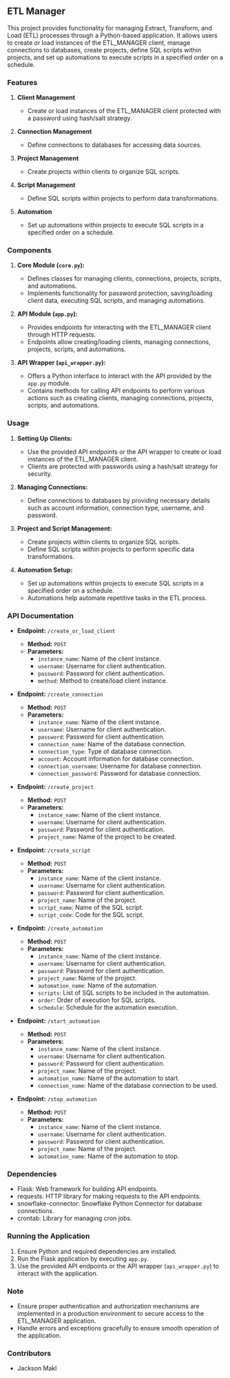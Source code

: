 ## ETL Manager

This project provides functionality for managing Extract, Transform, and Load (ETL) processes through a Python-based application. It allows users to create or load instances of the ETL_MANAGER client, manage connections to databases, create projects, define SQL scripts within projects, and set up automations to execute scripts in a specified order on a schedule.

### Features

1. **Client Management**
   - Create or load instances of the ETL_MANAGER client protected with a password using hash/salt strategy.

2. **Connection Management**
   - Define connections to databases for accessing data sources.

3. **Project Management**
   - Create projects within clients to organize SQL scripts.

4. **Script Management**
   - Define SQL scripts within projects to perform data transformations.

5. **Automation**
   - Set up automations within projects to execute SQL scripts in a specified order on a schedule.

### Components

1. **Core Module (`core.py`):**
   - Defines classes for managing clients, connections, projects, scripts, and automations.
   - Implements functionality for password protection, saving/loading client data, executing SQL scripts, and managing automations.

2. **API Module (`app.py`):**
   - Provides endpoints for interacting with the ETL_MANAGER client through HTTP requests.
   - Endpoints allow creating/loading clients, managing connections, projects, scripts, and automations.

3. **API Wrapper (`api_wrapper.py`):**
   - Offers a Python interface to interact with the API provided by the `app.py` module.
   - Contains methods for calling API endpoints to perform various actions such as creating clients, managing connections, projects, scripts, and automations.

### Usage

1. **Setting Up Clients:**
   - Use the provided API endpoints or the API wrapper to create or load instances of the ETL_MANAGER client.
   - Clients are protected with passwords using a hash/salt strategy for security.

2. **Managing Connections:**
   - Define connections to databases by providing necessary details such as account information, connection type, username, and password.

3. **Project and Script Management:**
   - Create projects within clients to organize SQL scripts.
   - Define SQL scripts within projects to perform specific data transformations.

4. **Automation Setup:**
   - Set up automations within projects to execute SQL scripts in a specified order on a schedule.
   - Automations help automate repetitive tasks in the ETL process.

### API Documentation

- **Endpoint:** `/create_or_load_client`
  - **Method:** `POST`
  - **Parameters:**
    - `instance_name`: Name of the client instance.
    - `username`: Username for client authentication.
    - `password`: Password for client authentication.
    - `method`: Method to create/load client instance.

- **Endpoint:** `/create_connection`
  - **Method:** `POST`
  - **Parameters:**
    - `instance_name`: Name of the client instance.
    - `username`: Username for client authentication.
    - `password`: Password for client authentication.
    - `connection_name`: Name of the database connection.
    - `connection_type`: Type of database connection.
    - `account`: Account information for database connection.
    - `connection_username`: Username for database connection.
    - `connection_password`: Password for database connection.

- **Endpoint:** `/create_project`
  - **Method:** `POST`
  - **Parameters:**
    - `instance_name`: Name of the client instance.
    - `username`: Username for client authentication.
    - `password`: Password for client authentication.
    - `project_name`: Name of the project to be created.

- **Endpoint:** `/create_script`
  - **Method:** `POST`
  - **Parameters:**
    - `instance_name`: Name of the client instance.
    - `username`: Username for client authentication.
    - `password`: Password for client authentication.
    - `project_name`: Name of the project.
    - `script_name`: Name of the SQL script.
    - `script_code`: Code for the SQL script.

- **Endpoint:** `/create_automation`
  - **Method:** `POST`
  - **Parameters:**
    - `instance_name`: Name of the client instance.
    - `username`: Username for client authentication.
    - `password`: Password for client authentication.
    - `project_name`: Name of the project.
    - `automation_name`: Name of the automation.
    - `scripts`: List of SQL scripts to be included in the automation.
    - `order`: Order of execution for SQL scripts.
    - `schedule`: Schedule for the automation execution.

- **Endpoint:** `/start_automation`
  - **Method:** `POST`
  - **Parameters:**
    - `instance_name`: Name of the client instance.
    - `username`: Username for client authentication.
    - `password`: Password for client authentication.
    - `project_name`: Name of the project.
    - `automation_name`: Name of the automation to start.
    - `connection_name`: Name of the database connection to be used.

- **Endpoint:** `/stop_automation`
  - **Method:** `POST`
  - **Parameters:**
    - `instance_name`: Name of the client instance.
    - `username`: Username for client authentication.
    - `password`: Password for client authentication.
    - `project_name`: Name of the project.
    - `automation_name`: Name of the automation to stop.

### Dependencies

- Flask: Web framework for building API endpoints.
- requests: HTTP library for making requests to the API endpoints.
- snowflake-connector: Snowflake Python Connector for database connections.
- crontab: Library for managing cron jobs.

### Running the Application

1. Ensure Python and required dependencies are installed.
2. Run the Flask application by executing `app.py`.
3. Use the provided API endpoints or the API wrapper (`api_wrapper.py`) to interact with the application.

### Note

- Ensure proper authentication and authorization mechanisms are implemented in a production environment to secure access to the ETL_MANAGER application.
- Handle errors and exceptions gracefully to ensure smooth operation of the application.

### Contributors

- Jackson Makl

